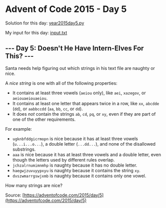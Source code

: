 # Advent of Code 2015 - Day 5

Solution for this day: [year2015day5.py](year2015day5.py)

My input for this day: [input.txt](input.txt)

## \--- Day 5: Doesn't He Have Intern-Elves For This? ---

Santa needs help figuring out which strings in his text file are naughty or
nice.

A _nice string_ is one with all of the following properties:

  * It contains at least three vowels (`aeiou` only), like `aei`, `xazegov`, or `aeiouaeiouaeiou`.
  * It contains at least one letter that appears twice in a row, like `xx`, `abcdde` (`dd`), or `aabbccdd` (`aa`, `bb`, `cc`, or `dd`).
  * It does _not_ contain the strings `ab`, `cd`, `pq`, or `xy`, even if they are part of one of the other requirements.

For example:

  * `ugknbfddgicrmopn` is nice because it has at least three vowels (`u...i...o...`), a double letter (`...dd...`), and none of the disallowed substrings.
  * `aaa` is nice because it has at least three vowels and a double letter, even though the letters used by different rules overlap.
  * `jchzalrnumimnmhp` is naughty because it has no double letter.
  * `haegwjzuvuyypxyu` is naughty because it contains the string `xy`.
  * `dvszwmarrgswjxmb` is naughty because it contains only one vowel.

How many strings are nice?



Source: [https://adventofcode.com/2015/day/5](https://adventofcode.com/2015/day/5)
